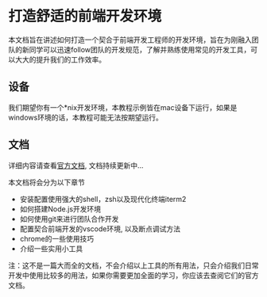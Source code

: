 # 打造舒适的前端开发环境

本文档旨在讲述如何打造一个契合于前端开发工程师的开发环境，旨在为刚融入团队的新同学可以迅速follow团队的开发规范，了解并熟练使用常见的开发工具，可以大大的提升我们的工作效率。

## 设备

我们期望你有一个*nix开发环境，本教程示例皆在mac设备下运行，如果是windows环境的话，本教程可能无法按期望运行。

## 文档

详细内容请查看[官方文档](http://fe.surge.sh/), 文档持续更新中...

本文档将会分为以下章节

- 安装配置使用强大的shell，zsh以及现代化终端iterm2
- 如何搭建Node.js开发环境
- 如何使用git来进行团队合作开发
- 配置契合前端开发的vscode环境, 以及断点调试方法
- chrome的一些使用技巧
- 介绍一些实用小工具

注：这不是一篇大而全的文档，不会介绍以上工具的所有用法，只会介绍我们日常开发中使用比较多的用法，如果你需要更加全面的学习，你应该去查阅它们的官方文档。
